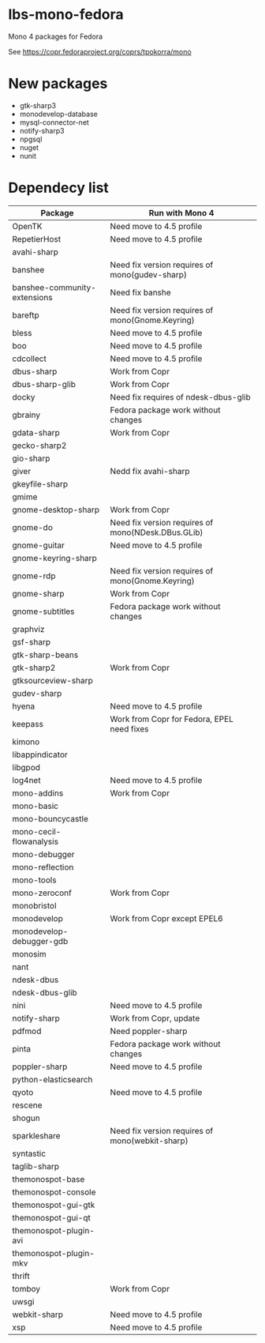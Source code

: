 # lbs-mono-fedora
Mono 4 packages for Fedora

See https://copr.fedoraproject.org/coprs/tpokorra/mono

# New packages
* gtk-sharp3
* monodevelop-database
* mysql-connector-net
* notify-sharp3
* npgsql
* nuget
* nunit

# Dependecy list
|Package                        |Run with Mono 4|
|-------------------------------|---------------|
|OpenTK                         |Need move to 4.5 profile|
|RepetierHost                   |Need move to 4.5 profile|
|avahi-sharp                    | |
|banshee                        |Need fix version requires of mono(gudev-sharp)|
|banshee-community-extensions   |Need fix banshe|
|bareftp                        |Need fix version requires of mono(Gnome.Keyring)|
|bless                          |Need move to 4.5 profile|
|boo                            |Need move to 4.5 profile|
|cdcollect                      |Need move to 4.5 profile|
|dbus-sharp                     |Work from Copr|
|dbus-sharp-glib                |Work from Copr|
|docky                          |Need fix requires of ndesk-dbus-glib|
|gbrainy                        |Fedora package work without changes|
|gdata-sharp                    |Work from Copr|
|gecko-sharp2                   | |
|gio-sharp                      | |
|giver                          |Nedd fix avahi-sharp |
|gkeyfile-sharp                 | |
|gmime                          | |
|gnome-desktop-sharp            |Work from Copr|
|gnome-do                       |Need fix version requires of mono(NDesk.DBus.GLib)|
|gnome-guitar                   |Need move to 4.5 profile|
|gnome-keyring-sharp            | |
|gnome-rdp                      |Need fix version requires of mono(Gnome.Keyring)|
|gnome-sharp                    |Work from Copr|
|gnome-subtitles                |Fedora package work without changes|
|graphviz                       | |
|gsf-sharp                      | |
|gtk-sharp-beans                | |
|gtk-sharp2                     |Work from Copr|
|gtksourceview-sharp            | |
|gudev-sharp                    | |
|hyena                          |Need move to 4.5 profile|
|keepass                        |Work from Copr for Fedora, EPEL need fixes|
|kimono                         | |
|libappindicator                | |
|libgpod                        | |
|log4net                        |Need move to 4.5 profile|
|mono-addins                    |Work from Copr|
|mono-basic                     | |
|mono-bouncycastle              | |
|mono-cecil-flowanalysis        | |
|mono-debugger                  | |
|mono-reflection                | |
|mono-tools                     | |
|mono-zeroconf                  |Work from Copr|
|monobristol                    | |
|monodevelop                    |Work from Copr except EPEL6|
|monodevelop-debugger-gdb       | |
|monosim                        | |
|nant                           | |
|ndesk-dbus                     | |
|ndesk-dbus-glib                | |
|nini                           |Need move to 4.5 profile|
|notify-sharp                   |Work from Copr, update |
|pdfmod                         |Need poppler-sharp|
|pinta                          |Fedora package work without changes|
|poppler-sharp                  |Need move to 4.5 profile|
|python-elasticsearch           | |
|qyoto                          |Need move to 4.5 profile|
|rescene                        | |
|shogun                         | |
|sparkleshare                   |Need fix version requires of mono(webkit-sharp)|
|syntastic                      | |
|taglib-sharp                   | |
|themonospot-base               | |
|themonospot-console            | |
|themonospot-gui-gtk            | |
|themonospot-gui-qt             | |
|themonospot-plugin-avi         | |
|themonospot-plugin-mkv         | |
|thrift                         | |
|tomboy                         |Work from Copr|
|uwsgi                          | |
|webkit-sharp                   |Need move to 4.5 profile|
|xsp                            |Need move to 4.5 profile|
